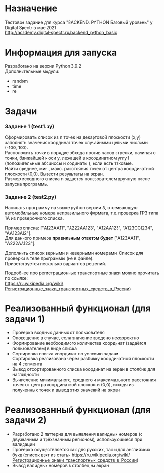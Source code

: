 # Назначение
Тестовое задание для курса "BACKEND. PYTHON Базовый уровень" у Digital Spectr в мае 2021  
http://academy.digital-spectr.ru/backend_python_basic

# Информация для запуска
Разработано на версии Python 3.9.2  
Дополнительные модули:
  + random  
  + time  
  + re
# Задачи
### Задание 1 (**test1.py**)
Сформировать список из n точек на декартовой плоскости (х,у), заполнять значения координат точек случайными целыми числами (-100, 100).  
Расположить точки в порядке обхода против часов стрелки, начиная с точки, ближайшей к оси у, лежащей в координатном углу I (положительные абсциссы и ординаты ), если есть таковые.  
Найти среднее, мин., макс. расстояния точек от центра координатной плоскости (0,0). Вывести результаты на экран.  
Размер исходного списка n задается пользователем вручную после запуска программы.

### Задание 2 (**test2.py**)
Написать программу на языке python версии 3, отсеивающую автомобильные номера неправильного формата, т.е. проверка ГРЗ типа 1А из проверочного списка. 
  
Пример списка: ["A123AA11", "А222АА123", "A12AA123", "A123CC1234", "AA123A12"].  
Для данного примера **правильным ответом будет**  ["A123AA11", "А222АА123"]. 

Дополнить список верными и неверными номерами. Список для проверки в теле программы (не в файле).  
Приветствуется несколько вариантов решений.  
  
Подробнее про регистрационные транспортные знаки можно прочитать по ссылке:  
https://ru.wikipedia.org/wiki/Регистрационные_знаки_транспортных_средств_в_России)  

# Реализованный функционал (для задачи 1)
+ Проверка входных данных от пользователя
+ Оповещение в случае, если значение введено некорректно
+ Формирование необходимого количества координат (задаётся пользователем) в виде списка
+ Сортировка списка координат по условию задачи  
Сортировка реализована через разбивку координатной плоскости на 4 сегмента
+ Вывод отсортированного списка координат на экран в столбик для наглядности
+ Вычисление минимального, среднего и максимального расстояния точек от центра координатной плоскости (0,0), исходя из полученных точек и вывод этих значений на экран

# Реализованный функционал (для задачи 2)
+ Разработано 2 паттерна для выявления валидных номеров (с двузначным и трёхзначным регионом), использующиеся при валидации
+ Проверка осуществляется как для русских, так и для английских букв (список взят из статьи https://ru.wikipedia.org/wiki/Регистрационные_знаки_транспортных_средств_в_России)
+ Вывод валидных номеров в столбец на экран

